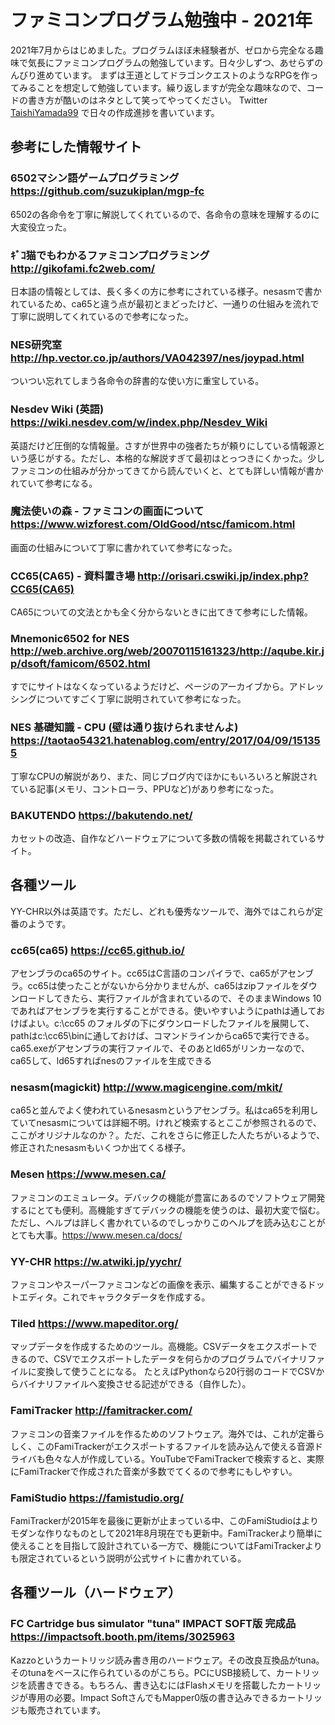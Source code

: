 # ファミコンプログラム勉強中 - 2021年

2021年7月からはじめました。プログラムほぼ未経験者が、ゼロから完全なる趣味で気長にファミコンプログラムの勉強しています。日々少しずつ、あせらずのんびり進めています。
まずは王道としてドラゴンクエストのようなRPGを作ってみることを想定して勉強しています。繰り返しますが完全な趣味なので、コードの書き方が酷いのはネタとして笑ってやってください。
Twitter [TaishiYamada99](https://twitter.com/TaishiYamada99) で日々の作成進捗を書いています。

## 参考にした情報サイト

### 6502マシン語ゲームプログラミング https://github.com/suzukiplan/mgp-fc
6502の各命令を丁寧に解説してくれているので、各命令の意味を理解するのに大変役立った。

### ｷﾞｺ猫でもわかるファミコンプログラミング http://gikofami.fc2web.com/
日本語の情報としては、長く多くの方に参考にされている様子。nesasmで書かれているため、ca65と違う点が最初とまどったけど、一通りの仕組みを流れで丁寧に説明してくれているので参考になった。

### NES研究室 http://hp.vector.co.jp/authors/VA042397/nes/joypad.html
ついつい忘れてしまう各命令の辞書的な使い方に重宝している。

### Nesdev Wiki (英語) https://wiki.nesdev.com/w/index.php/Nesdev_Wiki
英語だけど圧倒的な情報量。さすが世界中の強者たちが頼りにしている情報源という感じがする。ただし、本格的な解説すぎて最初はとっつきにくかった。少しファミコンの仕組みが分かってきてから読んでいくと、とても詳しい情報が書かれていて参考になる。

### 魔法使いの森 - ファミコンの画面について https://www.wizforest.com/OldGood/ntsc/famicom.html
画面の仕組みについて丁寧に書かれていて参考になった。

### CC65(CA65) - 資料置き場 http://orisari.cswiki.jp/index.php?CC65(CA65)
CA65についての文法とかも全く分からないときに出てきて参考にした情報。

### Mnemonic6502 for NES http://web.archive.org/web/20070115161323/http://aqube.kir.jp/dsoft/famicom/6502.html
すでにサイトはなくなっているようだけど、ページのアーカイブから。アドレッシングについてすごく丁寧に説明されていて参考になった。

### NES 基礎知識 - CPU (壁は通り抜けられませんよ) https://taotao54321.hatenablog.com/entry/2017/04/09/151355
丁寧なCPUの解説があり、また、同じブログ内でほかにもいろいろと解説されている記事(メモリ、コントローラ、PPUなど)があり参考になった。

### BAKUTENDO https://bakutendo.net/
カセットの改造、自作などハードウェアについて多数の情報を掲載されているサイト。

## 各種ツール

YY-CHR以外は英語です。ただし、どれも優秀なツールで、海外ではこれらが定番のようです。

### cc65(ca65) https://cc65.github.io/
アセンブラのca65のサイト。cc65はC言語のコンパイラで、ca65がアセンブラ。cc65は使ったことがないから分かりませんが、ca65はzipファイルをダウンロードしてきたら、実行ファイルが含まれているので、そのままWindows 10であればアセンブラを実行することができる。使いやすいようにpathは通しておけばよい。c:\cc65 のフォルダの下にダウンロードしたファイルを展開して、pathはc:\cc65\binに通しておけば、コマンドラインからca65で実行できる。ca65.exeがアセンブラの実行ファイルで、そのあとld65がリンカーなので、ca65して、ld65すればnesのファイルを生成できる

### nesasm(magickit) http://www.magicengine.com/mkit/
ca65と並んでよく使われているnesasmというアセンブラ。私はca65を利用していてnesasmについては詳細不明。けれど検索するとここが参照されるので、ここがオリジナルなのか？。ただ、これをさらに修正した人たちがいるようで、修正されたnesasmもいくつか出てくる様子。

### Mesen https://www.mesen.ca/
ファミコンのエミュレータ。デバックの機能が豊富にあるのでソフトウェア開発するにとても便利。高機能すぎてデバックの機能を使うのは、最初大変で悩む。ただし、ヘルプは詳しく書かれているのでしっかりこのヘルプを読み込むことがとても大事。https://www.mesen.ca/docs/

### YY-CHR https://w.atwiki.jp/yychr/
ファミコンやスーパーファミコンなどの画像を表示、編集することができるドットエディタ。これでキャラクタデータを作成する。

### Tiled https://www.mapeditor.org/
マップデータを作成するためのツール。高機能。CSVデータをエクスポートできるので、CSVでエクスポートしたデータを何らかのプログラムでバイナリファイルに変換して使うことになる。
たとえばPythonなら20行弱のコードでCSVからバイナリファイルへ変換させる記述ができる（自作した）。

### FamiTracker http://famitracker.com/
ファミコンの音楽ファイルを作るためのソフトウェア。海外では、これが定番らしく、このFamiTrackerがエクスポートするファイルを読み込んで使える音源ドライバも色々な人が作成している。YouTubeでFamiTrackerで検索すると、実際にFamiTrackerで作成された音楽が多数でてくるので参考にもしやすい。

### FamiStudio https://famistudio.org/
FamiTrackerが2015年を最後に更新が止まっている中、このFamiStudioはよりモダンな作りなものとして2021年8月現在でも更新中。FamiTrackerより簡単に使えることを目指して設計されている一方で、機能についてはFamiTrackerよりも限定されているという説明が公式サイトに書かれている。

## 各種ツール（ハードウェア）

### FC Cartridge bus simulator "tuna" IMPACT SOFT版 完成品 https://impactsoft.booth.pm/items/3025963
Kazzoというカートリッジ読み書き用のハードウェア。その改良互換品がtuna。そのtunaをベースに作られているのがこちら。PCにUSB接続して、カートリッジを読書きできる。もちろん、書き込むにはFlashメモリを搭載したカートリッジが専用の必要。Impact SoftさんでもMapper0版の書き込みできるカートリッジも販売されています。
